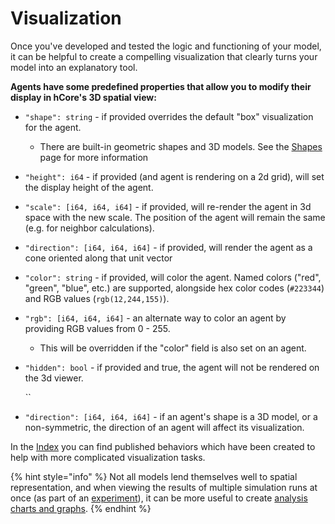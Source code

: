 # Visualization

Once you've developed and tested the logic and functioning of your model, it can be helpful to create a compelling visualization that clearly turns your model into an explanatory tool.

**Agents have some predefined properties that allow you to modify their display in hCore's 3D spatial view:**

* `"shape": string` - if provided overrides the default "box" visualization for the agent. 

  * There are built-in geometric shapes and 3D models. See the [Shapes ](shapes.md)page for more information

* `"height": i64` - if provided \(and agent is rendering on a 2d grid\), will set the display height of the agent.

* `"scale": [i64, i64, i64]` - if provided, will re-render the agent in 3d space with the new scale. The position of the agent will remain the same \(e.g. for neighbor calculations\).

* `"direction": [i64, i64, i64]` - if provided, will render the agent as a cone oriented along that unit vector

* `"color": string` - if provided, will color the agent.  Named colors \("red", "green", "blue", etc.\) are supported, alongside hex color codes \(`#223344`\) and RGB values \(`rgb(12,244,155)`\).

* `"rgb": [i64, i64, i64]` - an alternate way to color an agent by providing RGB values from 0 - 255.

  * This will be overridden if the "color" field is also set on an agent.

* `"hidden": bool` - if provided and true, the agent will not be rendered on the 3d viewer.

  \`\`

* `"direction": [i64, i64, i64]` - if an agent's shape is a 3D model, or a non-symmetric, the direction of an agent will affect its visualization.

In the [Index](https://hash.ai/index/search?query=display&sort=relevance&page=1) you can find published behaviors which have been created to help with more complicated visualization tasks.

{% hint style="info" %}
Not all models lend themselves well to spatial representation, and when viewing the results of multiple simulation runs at once \(as part of an [experiment](../../experiments/)\), it can be more useful to create [analysis charts and graphs](../../analysis.md).
{% endhint %}

